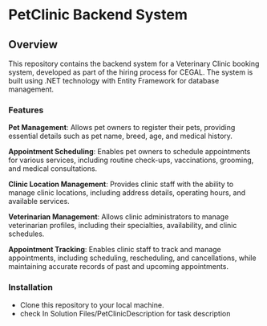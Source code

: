 # PetClinic Backend System
## Overview
This repository contains the backend system for a Veterinary Clinic booking system, developed as part of the hiring process for CEGAL. The system is built using .NET technology with Entity Framework for database management.

### Features
<b>Pet Management</b>: Allows pet owners to register their pets, providing essential details such as pet name, breed, age, and medical history.</p>
<b>Appointment Scheduling</b>: Enables pet owners to schedule appointments for various services, including routine check-ups, vaccinations, grooming, and medical consultations. </p>
<b>Clinic Location Management</b>: Provides clinic staff with the ability to manage clinic locations, including address details, operating hours, and available services. </p>
<b>Veterinarian Management</b>: Allows clinic administrators to manage veterinarian profiles, including their specialties, availability, and clinic schedules.</p>
<b>Appointment Tracking</b>: Enables clinic staff to track and manage appointments, including scheduling, rescheduling, and cancellations, while maintaining accurate records of past and upcoming appointments.</p>

### Installation
- Clone this repository to your local machine.
- check In Solution Files/PetClinicDescription for task description
